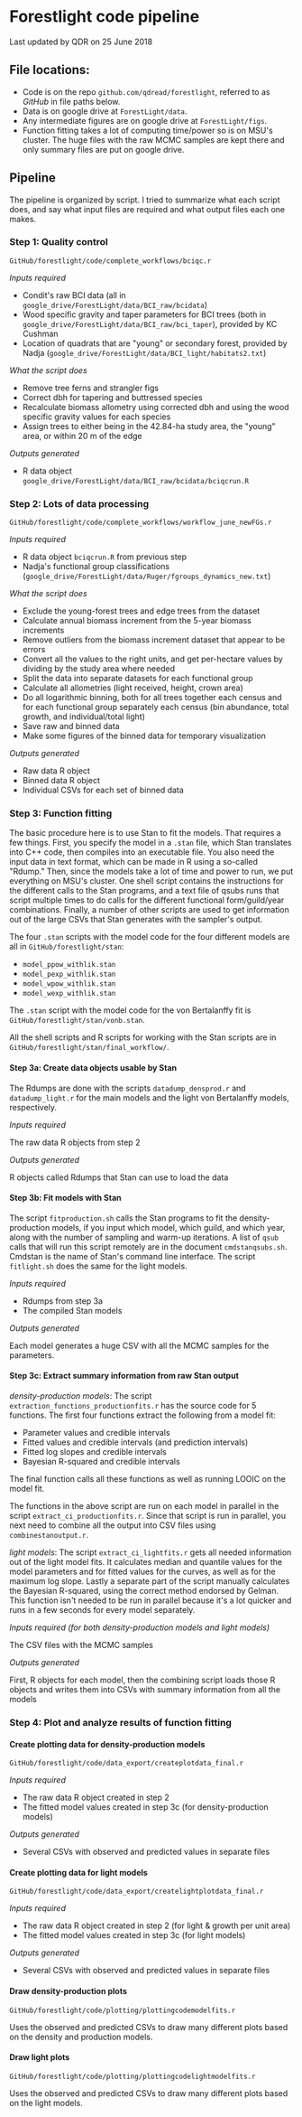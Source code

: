 # Forestlight code pipeline

Last updated by QDR on 25 June 2018

## File locations:

- Code is on the repo `github.com/qdread/forestlight`, referred to as *GitHub* in file paths below.
- Data is on google drive at `ForestLight/data`.
- Any intermediate figures are on google drive at `ForestLight/figs`.
- Function fitting takes a lot of computing time/power so is on MSU's cluster. The huge files with the raw MCMC samples are kept there and only summary files are put on google drive.

## Pipeline

The pipeline is organized by script. I tried to summarize what each script does, and say what input files are required and what output files each one makes.

### Step 1: Quality control

`GitHub/forestlight/code/complete_workflows/bciqc.r`

*Inputs required*
 
- Condit's raw BCI data (all in `google_drive/ForestLight/data/BCI_raw/bcidata`)
- Wood specific gravity and taper parameters for BCI trees (both in `google_drive/ForestLight/data/BCI_raw/bci_taper`), provided by KC Cushman
- Location of quadrats that are "young" or secondary forest, provided by Nadja (`google_drive/ForestLight/data/BCI_light/habitats2.txt`)

*What the script does*

- Remove tree ferns and strangler figs
- Correct dbh for tapering and buttressed species
- Recalculate biomass allometry using corrected dbh and using the wood specific gravity values for each species
- Assign trees to either being in the 42.84-ha study area, the "young" area, or within 20 m of the edge
 
*Outputs generated*

- R data object `google_drive/ForestLight/data/BCI_raw/bcidata/bciqcrun.R`

### Step 2: Lots of data processing

`GitHub/forestlight/code/complete_workflows/workflow_june_newFGs.r`

*Inputs required*

- R data object `bciqcrun.R` from previous step
- Nadja's functional group classifications (`google_drive/ForestLight/data/Ruger/fgroups_dynamics_new.txt`)

*What the script does*

- Exclude the young-forest trees and edge trees from the dataset
- Calculate annual biomass increment from the 5-year biomass increments
- Remove outliers from the biomass increment dataset that appear to be errors
- Convert all the values to the right units, and get per-hectare values by dividing by the study area where needed
- Split the data into separate datasets for each functional group
- Calculate all allometries (light received, height, crown area)
- Do all logarithmic binning, both for all trees together each census and for each functional group separately each census (bin abundance, total growth, and individual/total light)
- Save raw and binned data
- Make some figures of the binned data for temporary visualization

*Outputs generated*

- Raw data R object
- Binned data R object
- Individual CSVs for each set of binned data

### Step 3: Function fitting

The basic procedure here is to use Stan to fit the models. That requires a few things. First, you specify the model in a `.stan` file, which Stan translates into C++ code, then compiles into an executable file. You also need the input data in text format, which can be made in R using a so-called "Rdump." Then, since the models take a lot of time and power to run, we put everything on MSU's cluster. One shell script contains the instructions for the different calls to the Stan programs, and a text file of qsubs runs that script multiple times to do calls for the different functional form/guild/year combinations. Finally, a number of other scripts are used to get information out of the large CSVs that Stan generates with the sampler's output. 

The four `.stan` scripts with the model code for the four different models are all in `GitHub/forestlight/stan`:

- `model_ppow_withlik.stan`
- `model_pexp_withlik.stan`
- `model_wpow_withlik.stan`
- `model_wexp_withlik.stan`

The `.stan` script with the model code for the von Bertalanffy fit is `GitHub/forestlight/stan/vonb.stan`.

All the shell scripts and R scripts for working with the Stan scripts are in `GitHub/forestlight/stan/final_workflow/`.

#### Step 3a: Create data objects usable by Stan

The Rdumps are done with the scripts `datadump_densprod.r` and `datadump_light.r` for the main models and the light von Bertalanffy models, respectively.

*Inputs required*

The raw data R objects from step 2

*Outputs generated*

R objects called Rdumps that Stan can use to load the data


#### Step 3b: Fit models with Stan

The script `fitproduction.sh` calls the Stan programs to fit the density-production models, if you input which model, which guild, and which year, along with the number of sampling and warm-up iterations. A list of `qsub` calls that will run this script remotely are in the document `cmdstanqsubs.sh`. Cmdstan is the name of Stan's command line interface. The script `fitlight.sh` does the same for the light models.

*Inputs required*

- Rdumps from step 3a
- The compiled Stan models

*Outputs generated*

Each model generates a huge CSV with all the MCMC samples for the parameters.

#### Step 3c: Extract summary information from raw Stan output

*density-production models*: The script `extraction_functions_productionfits.r` has the source code for 5 functions. The first four functions extract the following from a model fit:

- Parameter values and credible intervals
- Fitted values and credible intervals (and prediction intervals)
- Fitted log slopes and credible intervals
- Bayesian R-squared and credible intervals

The final function calls all these functions as well as running LOOIC on the model fit.

The functions in the above script are run on each model in parallel in the script `extract_ci_productionfits.r`. Since that script is run in parallel, you next need to combine all the output into CSV files using `combinestanoutput.r`.

*light models*: The script `extract_ci_lightfits.r` gets all needed information out of the light model fits. It calculates median and quantile values for the model parameters and for fitted values for the curves, as well as for the maximum log slope. Lastly a separate part of the script manually calculates the Bayesian R-squared, using the correct method endorsed by Gelman. This function isn't needed to be run in parallel because it's a lot quicker and runs in a few seconds for every model separately.

*Inputs required (for both density-production models and light models)*

The CSV files with the MCMC samples

*Outputs generated*

First, R objects for each model, then the combining script loads those R objects and writes them into CSVs with summary information from all the models

### Step 4: Plot and analyze results of function fitting

#### Create plotting data for density-production models

`GitHub/forestlight/code/data_export/createplotdata_final.r`

*Inputs required*

- The raw data R object created in step 2 
- The fitted model values created in step 3c (for density-production models)

*Outputs generated*

- Several CSVs with observed and predicted values in separate files

#### Create plotting data for light models

`GitHub/forestlight/code/data_export/createlightplotdata_final.r`

*Inputs required*

- The raw data R object created in step 2 (for light & growth per unit area)
- The fitted model values created in step 3c (for light models)

*Outputs generated*

- Several CSVs with observed and predicted values in separate files

#### Draw density-production plots

`GitHub/forestlight/code/plotting/plottingcodemodelfits.r`

Uses the observed and predicted CSVs to draw many different plots based on the density and production models.

#### Draw light plots

`GitHub/forestlight/code/plotting/plottingcodelightmodelfits.r`

Uses the observed and predicted CSVs to draw many different plots based on the light models.